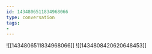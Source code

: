 ```yaml
---
id: 1434806511834968066
type: conversation
tags:
- 
---
```

![[1434806511834968066]]
![[1434808420620648453]]

